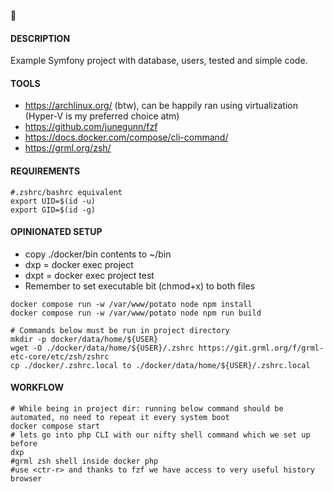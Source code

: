 🥔
#### DESCRIPTION
Example Symfony project with database, users, tested and simple code.

#### TOOLS
* https://archlinux.org/ (btw), can be happily ran using virtualization (Hyper-V is my preferred choice atm)
* https://github.com/junegunn/fzf
* https://docs.docker.com/compose/cli-command/
* https://grml.org/zsh/

#### REQUIREMENTS
```shell
#.zshrc/bashrc equivalent
export UID=$(id -u)
export GID=$(id -g)
```

#### OPINIONATED SETUP
* copy ./docker/bin contents to ~/bin
* dxp = docker exec project
* dxpt = docker exec project test
* Remember to set executable bit (chmod+x) to both files

```shell
docker compose run -w /var/www/potato node npm install
docker compose run -w /var/www/potato node npm run build
```

```shell
# Commands below must be run in project directory
mkdir -p docker/data/home/${USER}
wget -O ./docker/data/home/${USER}/.zshrc https://git.grml.org/f/grml-etc-core/etc/zsh/zshrc
cp ./docker/.zshrc.local to ./docker/data/home/${USER}/.zshrc.local
```

#### WORKFLOW
```shell
# While being in project dir: running below command should be automated, no need to repeat it every system boot
docker compose start
# lets go into php CLI with our nifty shell command which we set up before
dxp
#grml zsh shell inside docker php
#use <ctr-r> and thanks to fzf we have access to very useful history browser
```

